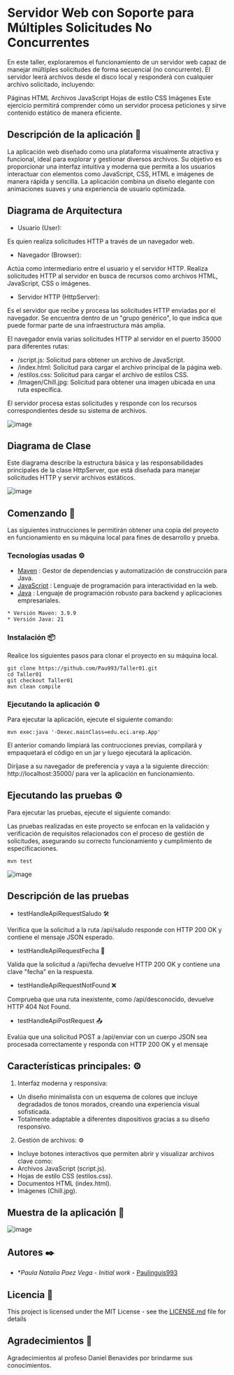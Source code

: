 # Servidor Web con Soporte para Múltiples Solicitudes No Concurrentes

En este taller, exploraremos el funcionamiento de un servidor web capaz de manejar múltiples solicitudes de forma secuencial (no concurrente). El servidor leerá archivos desde el disco local y responderá con cualquier archivo solicitado, incluyendo:

Páginas HTML
Archivos JavaScript
Hojas de estilo CSS
Imágenes
Este ejercicio permitirá comprender cómo un servidor procesa peticiones y sirve contenido estático de manera eficiente.

## Descripción de la aplicación 📖

La aplicación web diseñado como una plataforma visualmente atractiva y funcional, ideal para explorar y gestionar diversos archivos. Su objetivo es proporcionar una interfaz intuitiva y moderna que permita a los usuarios interactuar con elementos como JavaScript, CSS, HTML e imágenes de manera rápida y sencilla. La aplicación combina un diseño elegante con animaciones suaves y una experiencia de usuario optimizada.

## Diagrama de Arquitectura

* Usuario (User):

Es quien realiza solicitudes HTTP a través de un navegador web.
* Navegador (Browser):

Actúa como intermediario entre el usuario y el servidor HTTP.
Realiza solicitudes HTTP al servidor en busca de recursos como archivos HTML, JavaScript, CSS o imágenes.
* Servidor HTTP (HttpServer):

Es el servidor que recibe y procesa las solicitudes HTTP enviadas por el navegador.
Se encuentra dentro de un "grupo genérico", lo que indica que puede formar parte de una infraestructura más amplia.

El navegador envía varias solicitudes HTTP al servidor en el puerto 35000 para diferentes rutas:

* /script.js: Solicitud para obtener un archivo de JavaScript.
* /index.html: Solicitud para cargar el archivo principal de la página web.
* /estilos.css: Solicitud para cargar el archivo de estilos CSS.
* /Imagen/Chill.jpg: Solicitud para obtener una imagen ubicada en una ruta específica.

El servidor procesa estas solicitudes y responde con los recursos correspondientes desde su sistema de archivos.

![image](https://github.com/user-attachments/assets/01c7ee8a-a10d-44e3-875e-97118c608545)

## Diagrama de Clase

Este diagrama describe la estructura básica y las responsabilidades principales de la clase HttpServer, que está diseñada para manejar solicitudes HTTP y servir archivos estáticos.

![image](https://github.com/user-attachments/assets/caace3d5-a3de-44fa-9875-e34adebdba24)


## Comenzando 🚀

Las siguientes instrucciones le permitirán obtener una copia del proyecto en funcionamiento en su máquina local para fines de desarrollo y prueba.

### Tecnologías usadas ⚙️

* [Maven](https://maven.apache.org/) : Gestor de dependencias y automatización de construcción para Java.
* [JavaScript](https://nodejs.org/) : Lenguaje de programación para interactividad en la web.
* [Java](https://www.java.com/es/) : Lenguaje de programación robusto para backend y aplicaciones empresariales.

```
* Versión Maven: 3.9.9
* Versión Java: 21
```

### Instalación 📦

Realice los siguientes pasos para clonar el proyecto en su máquina local.

```
git clone https://github.com/Pau993/Taller01.git
cd Taller01
git checkout Taller01
mvn clean compile
```

### Ejecutando la aplicación ⚙️

Para ejecutar la aplicación, ejecute el siguiente comando:

```
mvn exec:java '-Dexec.mainClass=edu.eci.arep.App'
```

El anterior comando limpiará las contrucciones previas, compilará y empaquetará el código en un jar y luego ejecutará la aplicación.

Diríjase a su navegador de preferencia y vaya a la siguiente dirección: http://localhost:35000/ para ver la aplicación en funcionamiento.

## Ejecutando las pruebas ⚙️

Para ejecutar las pruebas, ejecute el siguiente comando:

Las pruebas realizadas en este proyecto se enfocan en la validación y verificación de requisitos relacionados con el proceso de gestión de solicitudes, asegurando su correcto funcionamiento y cumplimiento de especificaciones.

```
mvn test
```
![image](https://github.com/user-attachments/assets/34dddd62-fddf-4d65-8fba-e7313f300c9b)

## Descripción de las pruebas

* testHandleApiRequestSaludo 🛠️

Verifica que la solicitud a la ruta /api/saludo responde con HTTP 200 OK y contiene el mensaje JSON esperado.
* testHandleApiRequestFecha 📅

Valida que la solicitud a /api/fecha devuelve HTTP 200 OK y contiene una clave "fecha" en la respuesta.
* testHandleApiRequestNotFound ❌

Comprueba que una ruta inexistente, como /api/desconocido, devuelve HTTP 404 Not Found.
* testHandleApiPostRequest 📤

Evalúa que una solicitud POST a /api/enviar con un cuerpo JSON sea procesada correctamente y responda con HTTP 200 OK y el mensaje

## Características principales: ⚙️

1. Interfaz moderna y responsiva:

* Un diseño minimalista con un esquema de colores que incluye degradados de tonos morados, creando una experiencia visual sofisticada.
* Totalmente adaptable a diferentes dispositivos gracias a su diseño responsivo.
  
2. Gestión de archivos: ⚙️

* Incluye botones interactivos que permiten abrir y visualizar archivos clave como:
* Archivos JavaScript (script.js).
* Hojas de estilo CSS (estilos.css).
* Documentos HTML (index.html).
* Imágenes (Chill.jpg).

## Muestra de la aplicación 🧩

![image](https://github.com/user-attachments/assets/85381b19-1d0d-492a-8a35-380d17db9219)


## Autores ✒️

* **Paula Natalia Paez Vega* - *Initial work* - [Paulinguis993](https://github.com/Paulinguis993)

## Licencia 📄

This project is licensed under the MIT License - see the [LICENSE.md](LICENSE.md) file for details

## Agradecimientos 🎁

Agradecimientos al profeso Daniel Benavides por brindarme sus conocimientos.
